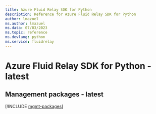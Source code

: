 ```yaml
---
title: Azure Fluid Relay SDK for Python
description: Reference for Azure Fluid Relay SDK for Python
author: lmazuel
ms.author: lmazuel
ms.data: 07/03/2023
ms.topic: reference
ms.devlang: python
ms.service: fluidrelay
---
```

# Azure Fluid Relay SDK for Python - latest

## Management packages - latest
[!INCLUDE [mgmt-packages](fluid-relay-mgmt-index.md)]